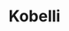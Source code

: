 ---
title: Kobelli
description: Buy fine jewelry with Bitcoin.
homepage: https://kobelli.com/
altFor: ['icebox-jewelry', 'stephen-silver', 'bitdials']
---